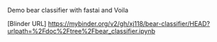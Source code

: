 Demo bear classifier with fastai and Voila

[Blinder URL]
https://mybinder.org/v2/gh/xj118/bear-classifier/HEAD?urlpath=%2Fdoc%2Ftree%2Fbear_classifier.ipynb